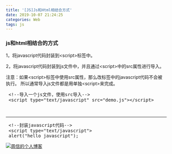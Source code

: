 ```yaml
---
title: '[JS]Js和Html相结合方式'
date: 2019-10-07 21:24:25
categories: Web
tags: js
---
```


### js和html相结合的方式
1，将javascript代码封装到&lt;script&gt;标签中。

2，将javascript代码封装到js文件中，并且通过&lt;script&gt;中的src属性进行导入。

注意：如果&lt;script&gt;标签中使用src属性，那么改标签中的javascript代码不会被执行。
所以通常导入js文件都是用单独&lt;script&gt;来完成。
<pre class="lang:c decode:true"> &lt;!--导入一个js文件，使用src导入--&gt;
 &lt;script type="text/javascript" src="demo.js"&gt;&lt;/script&gt;
</pre>
&nbsp;

* * *

<pre class="lang:c decode:true"> &lt;!--封装javascript代码--&gt;
 &lt;script type="text/javascript"&gt;
 alert("hello javascript");</pre>
[![周信的个人博客](http://image.xiaoxinyes.club/js_jiehe.png)](http://image.xiaoxinyes.club/js_jiehe.png)
